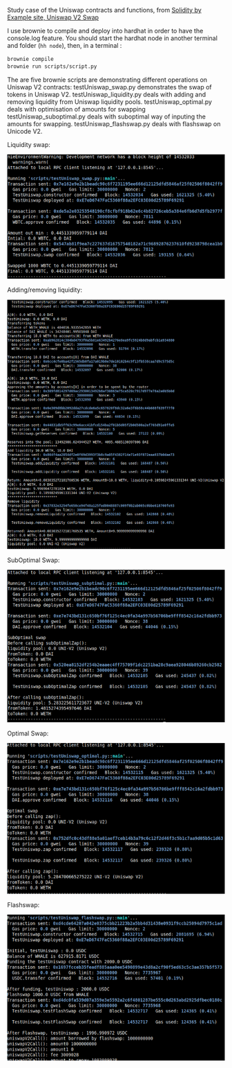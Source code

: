 Study case of the Uniswap contracts and functions, from [Solidity by Example site, Uniswap V2 Swap](https://solidity-by-example.org/defi/uniswap-v2/)

I use brownie to compile and deploy into hardhat in order to have the console.log feature.
You should start the hardhat node in another terminal and folder (`hh node`), then, in a terminal :

```bash
brownie compile
brownie run scripts/script.py
```

The are five brownie scripts are demonstrating different operations on Uniswap V2 contracts:
testUniswap_swap.py demonstrates the swap of tokens in Uniswap V2.
testUniswap_liquidity.py deals with adding and removing liquidity from Uniswap liquidity pools.
testUniswap_optimal.py deals with optimisation of amounts for swapping
testUniswap_suboptimal.py deals with suboptimal way of inputing the amounts for swapping.
testUniswap_flashswap.py deals with flashswap on Unicode V2.

Liquidity swap:

![Liquidity Swap](swap.png)

Adding/removing liquidity:

![Add/Remove liquidity](liquidity.png)

SubOptimal Swap:

![SubOptimal Swap](suboptimal.png)

Optimal Swap:

![Optimal Swap](optimal.png)

Flashswap:

![Optimal Swap](flashswap.png)
